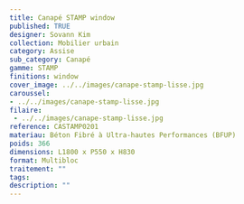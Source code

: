```yaml
---
title: Canapé STAMP window 
published: TRUE
designer: Sovann Kim
collection: Mobilier urbain
category: Assise
sub_category: Canapé
gamme: STAMP
finitions: window
cover_image: ../../images/canape-stamp-lisse.jpg
caroussel: 
- ../../images/canape-stamp-lisse.jpg
filaire: 
 - ../../images/canape-stamp-lisse.jpg
reference: CASTAMP0201
materiau: Béton Fibré à Ultra-hautes Performances (BFUP)
poids: 366
dimensions: L1800 x P550 x H830 
format: Multibloc
traitement: ""
tags: 
description: ""
---
```

